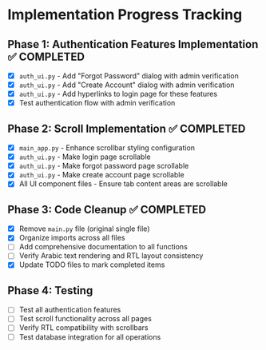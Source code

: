 # Implementation Progress Tracking

## Phase 1: Authentication Features Implementation ✅ COMPLETED
- [x] `auth_ui.py` - Add "Forgot Password" dialog with admin verification
- [x] `auth_ui.py` - Add "Create Account" dialog with admin verification
- [x] `auth_ui.py` - Add hyperlinks to login page for these features
- [x] Test authentication flow with admin verification

## Phase 2: Scroll Implementation ✅ COMPLETED
- [x] `main_app.py` - Enhance scrollbar styling configuration
- [x] `auth_ui.py` - Make login page scrollable
- [x] `auth_ui.py` - Make forgot password page scrollable
- [x] `auth_ui.py` - Make create account page scrollable
- [x] All UI component files - Ensure tab content areas are scrollable

## Phase 3: Code Cleanup ✅ COMPLETED
- [x] Remove `main.py` file (original single file)
- [x] Organize imports across all files
- [ ] Add comprehensive documentation to all functions
- [ ] Verify Arabic text rendering and RTL layout consistency
- [x] Update TODO files to mark completed items

## Phase 4: Testing
- [ ] Test all authentication features
- [ ] Test scroll functionality across all pages
- [ ] Verify RTL compatibility with scrollbars
- [ ] Test database integration for all operations
